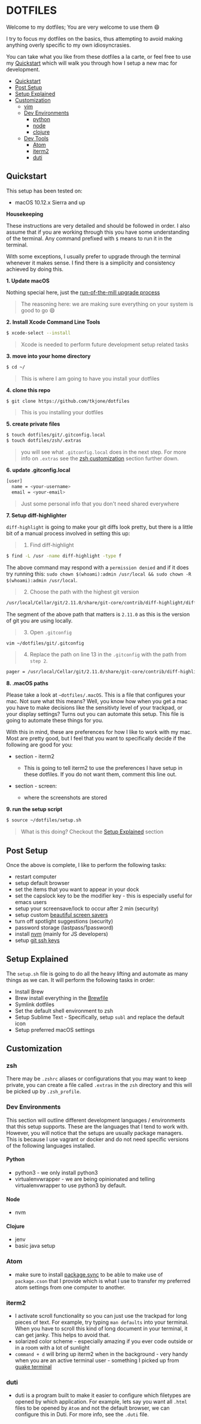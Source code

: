# DOTFILES

Welcome to my dotfiles;  You are very welcome to use them :smile:

I try to focus my dotfiles on the basics, thus attempting to avoid making anything overly specific to my own idiosyncrasies.

You can take what you like from these dotfiles a la carte, or feel free to use my [Quickstart](#quickstart) which will walk you through how I setup a new mac for development.

* [Quickstart](#quickstart)
* [Post Setup](#post-setup)
* [Setup Explained](#setup-explained)
* [Customization](#customization)
  * [vim](#vim)
  * [Dev Environments](#dev-environments)
    * [python](#python)
    * [node](#node)
    * [clojure](#clojure)
  * [Dev Tools](#dev-tools)
    * [Atom](#atom)
    * [iterm2](#iterm2)
    * [duti](#duti)


##  Quickstart

This setup has been tested on:

* macOS 10.12.x Sierra and up

**Housekeeping**

These instructions are very detailed and should be followed in order.  I also assume that if you are working through this you have some understanding of the terminal.  Any command prefixed with `$` means to run it in the terminal.

With some exceptions, I usually prefer to upgrade through the terminal whenever it makes sense.  I find there is a simplicity and consistency achieved by doing this.

**1.  Update macOS**

Nothing special here, just the [run-of-the-mill upgrade process](https://support.apple.com/en-ca/HT201541)

> The reasoning here:  we are making sure everything on your system is good to go :smile:


**2.  Install Xcode Command Line Tools**

```bash
$ xcode-select --install
```

> Xcode is needed to perform future development setup related tasks

**3.  move into your home directory**

```bash
$ cd ~/
```

> This is where I am going to have you install your dotfiles

**4.  clone this repo**

```bash
$ git clone https://github.com/tkjone/dotfiles
```

> This is you installing your dotfiles

**5.  create private files**

```bash
$ touch dotfiles/git/.gitconfig.local
$ touch dotfiles/zsh/.extras
```

> you will see what `.gitconfig.local` does in the next step.  For more info on `.extras` see the [zsh customization](#zsh) section further down.

**6.  update .gitconfig.local**

```bash
[user]
  name = <your-username>
  email = <your-email>
```

> Just some personal info that you don't need shared everywhere

**7.  Setup diff-highlighter**

`diff-highlight` is going to make your git diffs look pretty, but there is a little bit of a manual process involved in setting this up:

> 1.  Find diff-highlight

```bash
$ find -L /usr -name diff-highlight -type f
```

The above command may respond with a `permission denied` and if it does try running this: `sudo chown $(whoami):admin /usr/local && sudo chown -R $(whoami):admin /usr/local`.

> 2.  Choose the path with the highest git version

```bash
/usr/local/Cellar/git/2.11.0/share/git-core/contrib/diff-highlight/diff-highlight
```

The segment of the above path that matters is `2.11.0` as this is the version of git you are using locally.


> 3.  Open `.gitconfig`

```bash
vim ~/dotfiles/git/.gitconfig
```


> 4.  Replace the path on line 13 in the `.gitconfig` with the path from `step 2`.

```bash
pager = /usr/local/Cellar/git/2.11.0/share/git-core/contrib/diff-highlight/diff-highlight | diff-so-fancy | less -r
```


**8.  .macOS paths**

Please take a look at `~dotfiles/.macOS`.  This is a file that configures your mac.  Not sure what this means?  Well, you know how when you get a mac you have to make decisions like the sensitivty level of your trackpad, or your display settings?  Turns out you can automate this setup.  This file is going to automate these things for you.

With this in mind, these are preferences for how I like to work with my mac.  Most are pretty good, but I feel that you want to specifically decide if the following are good for you:

* section - iterm2
  * This is going to tell iterm2 to use the preferences I have setup in these dotfiles.  If you do not want them, comment this line out.

* section - screen:
  * where the screenshots are stored


**9.  run the setup script**

```bash
$ source ~/dotfiles/setup.sh
```

> What is this doing?  Checkout the [Setup Explained](#setup-explained) section

## Post Setup

Once the above is complete, I like to perform the following tasks:

* restart computer
* setup default browser
* set the items that you want to appear in your dock
* set the capslock key to be the modifier key - this is especially useful for emacs users
* setup your screensave/lock to occur after 2 min (security)
* setup custom [beautiful screen savers](https://github.com/JohnCoates/Aerial)
* turn off spotlight suggestions (security)
* password storage (lastpass/1password)
* install [nvm](https://github.com/creationix/nvm) (mainly for JS developers)
* setup [git ssh keys](https://help.github.com/articles/connecting-to-github-with-ssh/)


## Setup Explained

The `setup.sh` file is going to do all the heavy lifting and automate as many things as we can.  It will perform the following tasks in order:

* Install Brew
* Brew install everything in the [Brewfile](https://robots.thoughtbot.com/brewfile-a-gemfile-but-for-homebrew)
* Symlink dotfiles
* Set the default shell environment to zsh
* Setup Sublime Text - Specifically, setup `subl` and replace the default icon
* Setup preferred macOS settings

## Customization

### zsh

There may be `.zshrc` aliases or configurations that you may want to keep private, you can create a file called `.extras` in the `zsh` directory and this will be picked up by `.zsh_profile`.

### Dev Environments

This section will outline different development languages / environments that this setup supports.  These are the languages that I tend to work with.  However, you will notice that the setups are usually package managers.  This is because I use vagrant or docker and do not need specific versions of the following languages installed.

#### Python

* python3 - we only install python3
* virtualenvwrapper - we are being opinionated and telling virtualenvwrapper to use python3 by default.

#### Node

* nvm

#### Clojure

* jenv
* basic java setup

### Atom

* make sure to install [package.sync](https://atom.io/packages/package-sync) to be able to make use of `package.cson` that I provide which is what I use to transfer my preferred atom settings from one computer to another.

### iterm2

* I activate scroll functionality so you can just use the trackpad for long pieces of text.  For example, try typing `man defaults` into your terminal.  When you have to scroll this kind of long document in your terminal, it can get janky.  This helps to avoid that.
* solarized color scheme - especially amazing if you ever code outside or in a room with a lot of sunlight
* `command + d` will bring up iterm2 when in the background - very handy when you are an active terminal user - something I picked up from [guake terminal](https://github.com/Guake/guake)

### duti

- duti is a program built to make it easier to configure which filetypes are opened by which application.  For example, lets say you want all `.html` files to be opened by `Atom` and not the default browser, we can configure this in Duti.  For more info, see the `.duti` file.
